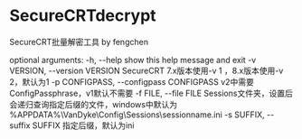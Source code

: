 # SecureCRTdecrypt
SecureCRT批量解密工具 by fengchen

optional arguments:
  -h, --help            show this help message and exit
  -v VERSION, --version VERSION
                        SecureCRT 7.x版本使用-v 1 ，8.x版本使用-v 2，默认为1
  -p CONFIGPASS, --configpass CONFIGPASS
                        v2中需要ConfigPassphrase，v1默认不需要
  -f FILE, --file FILE  Sessions文件夹，设置后会递归查询指定后缀的文件，windows中默认为
                        %APPDATA%\VanDyke\Config\Sessions\sessionname.ini
  -s SUFFIX, --suffix SUFFIX
                        指定后缀，默认为ini
